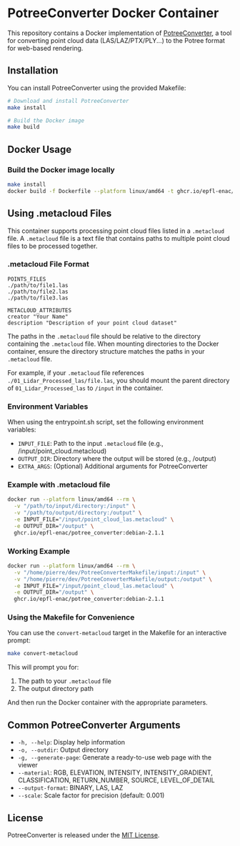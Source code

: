 # PotreeConverter Docker Container

This repository contains a Docker implementation of [PotreeConverter](https://github.com/potree/PotreeConverter), a tool for converting point cloud data (LAS/LAZ/PTX/PLY...) to the Potree format for web-based rendering.

## Installation

You can install PotreeConverter using the provided Makefile:

```bash
# Download and install PotreeConverter
make install

# Build the Docker image
make build
```

## Docker Usage

### Build the Docker image locally

```bash
make install
docker build -f Dockerfile --platform linux/amd64 -t ghcr.io/epfl-enac/potree_converter:debian-2.1.1 .
```

## Using .metacloud Files

This container supports processing point cloud files listed in a `.metacloud` file. A `.metacloud` file is a text file that contains paths to multiple point cloud files to be processed together.

### .metacloud File Format

```
POINTS_FILES
./path/to/file1.las
./path/to/file2.las
./path/to/file3.las

METACLOUD_ATTRIBUTES
creator "Your Name"
description "Description of your point cloud dataset"
```

The paths in the `.metacloud` file should be relative to the directory containing the `.metacloud` file. When mounting directories to the Docker container, ensure the directory structure matches the paths in your `.metacloud` file.

For example, if your `.metacloud` file references `./01_Lidar_Processed_las/file.las`, you should mount the parent directory of `01_Lidar_Processed_las` to `/input` in the container.

### Environment Variables

When using the entrypoint.sh script, set the following environment variables:

- `INPUT_FILE`: Path to the input `.metacloud` file (e.g., /input/point_cloud.metacloud)
- `OUTPUT_DIR`: Directory where the output will be stored (e.g., /output)
- `EXTRA_ARGS`: (Optional) Additional arguments for PotreeConverter

### Example with .metacloud file

```bash
docker run --platform linux/amd64 --rm \
  -v "/path/to/input/directory:/input" \
  -v "/path/to/output/directory:/output" \
  -e INPUT_FILE="/input/point_cloud_las.metacloud" \
  -e OUTPUT_DIR="/output" \
  ghcr.io/epfl-enac/potree_converter:debian-2.1.1
```

### Working Example

```bash
docker run --platform linux/amd64 --rm \
  -v "/home/pierre/dev/PotreeConverterMakefile/input:/input" \
  -v "/home/pierre/dev/PotreeConverterMakefile/output:/output" \
  -e INPUT_FILE="/input/point_cloud_las.metacloud" \
  -e OUTPUT_DIR="/output" \
  ghcr.io/epfl-enac/potree_converter:debian-2.1.1
```

### Using the Makefile for Convenience

You can use the `convert-metacloud` target in the Makefile for an interactive prompt:

```bash
make convert-metacloud
```

This will prompt you for:

1. The path to your `.metacloud` file
2. The output directory path

And then run the Docker container with the appropriate parameters.

## Common PotreeConverter Arguments

- `-h, --help`: Display help information
- `-o, --outdir`: Output directory
- `-g, --generate-page`: Generate a ready-to-use web page with the viewer
- `--material`: RGB, ELEVATION, INTENSITY, INTENSITY_GRADIENT, CLASSIFICATION, RETURN_NUMBER, SOURCE, LEVEL_OF_DETAIL
- `--output-format`: BINARY, LAS, LAZ
- `--scale`: Scale factor for precision (default: 0.001)

## License

PotreeConverter is released under the [MIT License](https://github.com/potree/PotreeConverter/blob/master/LICENSE).
